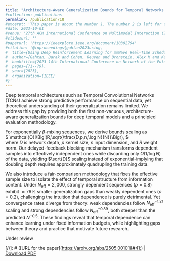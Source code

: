 ```yaml
---
title: "Architecture-Aware Generalization Bounds for Temporal Networks: Theory and Fair Comparison Methodology"
#collection: publications
permalink: /publication/10
#excerpt: 'This paper is about the number 1. The number 2 is left for future work.'
#date: 2023-10-01
#venue: '27th ACM International Conference on Multimodal Interaction (ICMI 2025)'
#slidesurl: ''
#paperurl: 'https://ieeexplore.ieee.org/document/10302794'
#citation: '@inproceedings{gahtan2023using,
#  title={Using Deep Reinforcement Learning for mmWave Real-Time Scheduling},
#  author={Gahtan, Barak and Cohen, Reuven and Bronstein, Alex M and Kedar, Gil},
#  booktitle={2023 14th International Conference on Network of the Future (NoF)},
#  pages={71--79},
#  year={2023},
#  organization={IEEE}
#}'
---
```

Deep temporal architectures such as Temporal Convolutional Networks (TCNs) achieve strong predictive performance on sequential data, yet theoretical understanding of their generalization remains limited. We address this gap by providing both the first non-vacuous, architecture-aware generalization bounds for deep temporal models and a principled evaluation methodology.  

For exponentially $\beta$-mixing sequences, we derive bounds scaling as  
$
\mathcal{O}\!\Bigl(R\,\sqrt{\tfrac{D\,p\,n\,\log N}{N}}\Bigr),
$  
where $D$ is network depth, $p$ kernel size, $n$ input dimension, and $R$ weight norm. Our delayed-feedback blocking mechanism transforms dependent samples into effectively independent ones while discarding only $O(1/\log N)$ of the data, yielding $\sqrt{D}$ scaling instead of exponential-implying that doubling depth requires approximately quadrupling the training data.  

We also introduce a fair-comparison methodology that fixes the effective sample size to isolate the effect of temporal structure from information content. Under $N_{\text{eff}}=2{,}000$, strongly dependent sequences ($\rho=0.8$) exhibit $\approx76\%$ smaller generalization gaps than weakly dependent ones ($\rho=0.2$), challenging the intuition that dependence is purely detrimental. Yet convergence rates diverge from theory: weak dependencies follow $N_{\text{eff}}^{-1.21}$ scaling and strong dependencies follow $N_{\text{eff}}^{-0.89}$, both steeper than the predicted $N^{-0.5}$. These findings reveal that temporal dependence can enhance learning under fixed information budgets, while highlighting gaps between theory and practice that motivate future research.  

Under review 

[//]: # ([URL for the paper]&#40;https://arxiv.org/abs/2505.00101&#41;) | [Download PDF](/files/Betamixing.pdf)
